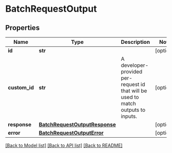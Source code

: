 # BatchRequestOutput

## Properties
Name | Type | Description | Notes
------------ | ------------- | ------------- | -------------
**id** | **str** |  | [optional] 
**custom_id** | **str** | A developer-provided per-request id that will be used to match outputs to inputs. | [optional] 
**response** | [**BatchRequestOutputResponse**](BatchRequestOutputResponse.md) |  | [optional] 
**error** | [**BatchRequestOutputError**](BatchRequestOutputError.md) |  | [optional] 

[[Back to Model list]](../README.md#documentation-for-models) [[Back to API list]](../README.md#documentation-for-api-endpoints) [[Back to README]](../README.md)

